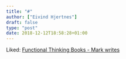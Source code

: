 ```yaml
---
title: "#"
author: ["Eivind Hjertnes"]
draft: false
type: "post"
date: 2018-12-12T18:58:28+01:00
---
```


Liked:
[Functional
Thinking Books - Mark writes](https://mdhughes.tech/2018/11/30/functional-thinking-books/)
